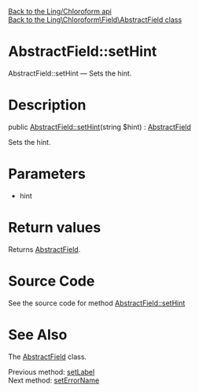 [Back to the Ling/Chloroform api](https://github.com/lingtalfi/Chloroform/blob/master/doc/api/Ling/Chloroform.md)<br>
[Back to the Ling\Chloroform\Field\AbstractField class](https://github.com/lingtalfi/Chloroform/blob/master/doc/api/Ling/Chloroform/Field/AbstractField.md)


AbstractField::setHint
================



AbstractField::setHint — Sets the hint.




Description
================


public [AbstractField::setHint](https://github.com/lingtalfi/Chloroform/blob/master/doc/api/Ling/Chloroform/Field/AbstractField/setHint.md)(string $hint) : [AbstractField](https://github.com/lingtalfi/Chloroform/blob/master/doc/api/Ling/Chloroform/Field/AbstractField.md)




Sets the hint.




Parameters
================


- hint

    


Return values
================

Returns [AbstractField](https://github.com/lingtalfi/Chloroform/blob/master/doc/api/Ling/Chloroform/Field/AbstractField.md).








Source Code
===========
See the source code for method [AbstractField::setHint](https://github.com/lingtalfi/Chloroform/blob/master/Field/AbstractField.php#L301-L305)


See Also
================

The [AbstractField](https://github.com/lingtalfi/Chloroform/blob/master/doc/api/Ling/Chloroform/Field/AbstractField.md) class.

Previous method: [setLabel](https://github.com/lingtalfi/Chloroform/blob/master/doc/api/Ling/Chloroform/Field/AbstractField/setLabel.md)<br>Next method: [setErrorName](https://github.com/lingtalfi/Chloroform/blob/master/doc/api/Ling/Chloroform/Field/AbstractField/setErrorName.md)<br>

